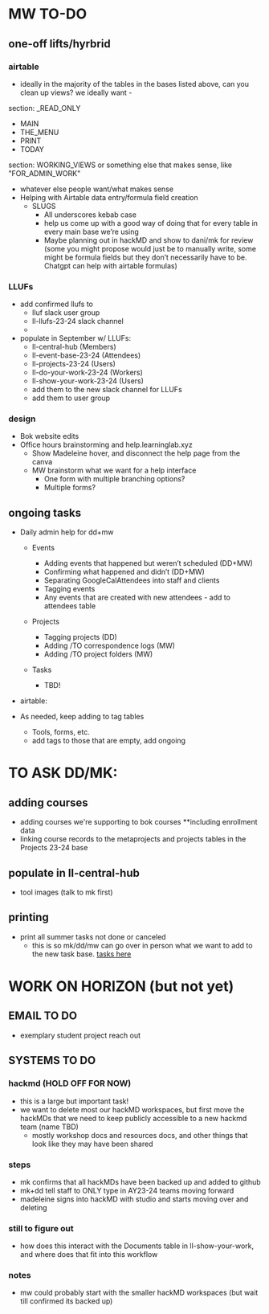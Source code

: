 # MW TO-DO


## one-off lifts/hyrbrid 

### airtable
* ideally in the majority of the tables in the bases listed above, can you clean up views? we ideally want - 

section: _READ_ONLY
-    MAIN
-    THE_MENU
-    PRINT
-    TODAY

section: WORKING_VIEWS or something else that makes sense, like "FOR_ADMIN_WORK"
* whatever else people want/what makes sense
* Helping with Airtable data entry/formula field creation
    * SLUGS
        * All underscores kebab case
        * help us come up with a good way of doing that for every table in every main base we’re using
        * Maybe planning out in hackMD and show to dani/mk for review (some you might propose would just be to manually write, some might be formula fields but they don’t necessarily have to be. Chatgpt can help with airtable formulas)


### LLUFs 
* add confirmed llufs to 
    * lluf slack user group
    * ll-llufs-23-24 slack channel
    * 
* populate in September w/ LLUFs: 
    * ll-central-hub (Members)
    * ll-event-base-23-24 (Attendees)
    * ll-projects-23-24 (Users)
    * ll-do-your-work-23-24 (Workers)
    * ll-show-your-work-23-24 (Users)
    * add them to the new slack channel for LLUFs
    * add them to user group 

### design 

* Bok website edits
* Office hours brainstorming and help.learninglab.xyz
    * Show Madeleine hover, and disconnect the help page from the canva
    * MW brainstorm what we want for a help interface
        * One form with multiple branching options?
        * Multiple forms?



## ongoing tasks 

* Daily admin help for dd+mw
    * Events
        * Adding events that happened but weren’t scheduled (DD+MW)
        * Confirming what happened and didn’t (DD+MW)
        * Separating GoogleCalAttendees into staff and clients 
        * Tagging events
        * Any events that are created with new attendees - add to attendees table

    * Projects
        * Tagging projects (DD)
        * Adding /TO correspondence logs (MW)
        * Adding /TO project folders (MW)
    * Tasks
        * TBD!

* airtable: 
* As needed, keep adding to tag tables
    * Tools, forms, etc.
    * add tags to those that are empty, add ongoing





# TO ASK DD/MK: 

## adding courses
* adding courses we're supporting to bok courses **including enrollment data
* linking course records to the metaprojects and projects  tables in the Projects 23-24 base

## populate in ll-central-hub
* tool images (talk to mk first)

## printing

* print all summer tasks not done or canceled
    * this is so mk/dd/mw can go over in person what we want to add to the new task base. [tasks here](https://airtable.com/appOZgrtA6p39x0mD/tblw2qHSWFA5VavYW/viwR6IvRqkLrIDB7S?blocks=hide)





# WORK ON HORIZON (but not yet)


## EMAIL TO DO 

* exemplary student project reach out 


## SYSTEMS TO DO 

### hackmd (HOLD OFF FOR NOW)
* this is a large but important task!
* we want to delete most our hackMD workspaces, but first move the hackMDs that we need to keep publicly accessible to a new hackmd team (name TBD)
    * mostly workshop docs and resources docs, and other things that look like they may have been shared

### steps
* mk confirms that all hackMDs have been backed up and added to github
* mk+dd tell staff to ONLY type in AY23-24 teams moving forward
* madeleine signs into hackMD with studio and starts moving over and deleting

### still to figure out
* how does this interact with the Documents table in ll-show-your-work, and where does that fit into this workflow

### notes
* mw could probably start with the smaller hackMD workspaces (but wait till confirmed its backed up)
